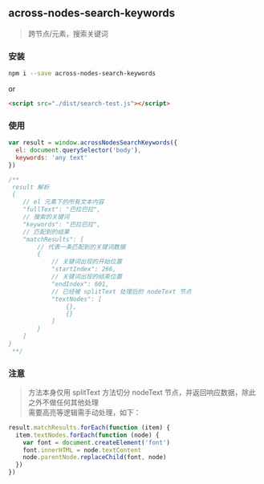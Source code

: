 ## across-nodes-search-keywords
> 跨节点/元素，搜索关键词

### 安装
```bash
npm i --save across-nodes-search-keywords
```

or

```html
<script src="./dist/search-test.js"></script>
```

### 使用
```js
var result = window.acrossNodesSearchKeywords({
  el: document.querySelector('body'),
  keywords: 'any text'
})

/**
 result 解析
 {
    // el 元素下的所有文本内容
    "fullText": "巴拉巴拉",
    // 搜索的关键词
    "keywords": "巴拉巴拉",
    // 匹配到的结果
    "matchResults": [
        // 代表一条匹配到的关键词数据
        {
            // 关键词出现的开始位置
            "startIndex": 266,
            // 关键词出现的结束位置
            "endIndex": 601,
            // 已经被 splitText 处理后的 nodeText 节点
            "textNodes": [
                {},
                {}
            ]
        }
    ]
}
 **/
```

### 注意
> 方法本身仅用 splitText 方法切分 nodeText 节点，并返回响应数据，除此之外不做任何其他处理 <br/>
> 需要高亮等逻辑需手动处理，如下：
```javascript
result.matchResults.forEach(function (item) {
  item.textNodes.forEach(function (node) {
    var font = document.createElement('font')
    font.innerHTML = node.textContent
    node.parentNode.replaceChild(font, node)
  })
})
```